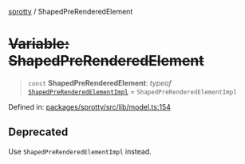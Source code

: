 
[sprotty](../globals) / ShapedPreRenderedElement

# ~~Variable: ShapedPreRenderedElement~~

> `const` **ShapedPreRenderedElement**: *typeof* [`ShapedPreRenderedElementImpl`](../Class.ShapedPreRenderedElementImpl) = `ShapedPreRenderedElementImpl`

Defined in: [packages/sprotty/src/lib/model.ts:154](https://github.com/eclipse-sprotty/sprotty/blob/f9b2433481cc27a1ac0c92d525a92039ae7f6c76/packages/sprotty/src/lib/model.ts#L154)

## Deprecated

Use `ShapedPreRenderedElementImpl` instead.
